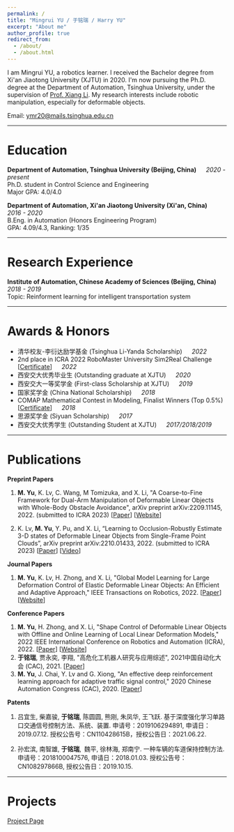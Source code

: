 ```yaml
---
permalink: /
title: "Mingrui YU / 于铭瑞 / Harry YU"
excerpt: "About me"
author_profile: true
redirect_from: 
  - /about/
  - /about.html
---
```


I am Mingrui YU, a robotics learner. I received the Bachelor degree from Xi'an Jiaotong University (XJTU) in 2020. I'm now pursuing the Ph.D. degree at the Department of Automation, Tsinghua University, under the supervision of [Prof. Xiang Li](https://sites.google.com/view/homepageoflixiang/home). My research interests include robotic manipulation, especially for deformable objects.

Email: [ymr20@mails.tsinghua.edu.cn](mailto:ymr20@mails.tsinghua.edu.cn)  

***

Education
======
**Department of Automation, Tsinghua University (Beijing, China)** &emsp; *2020 - present*  
Ph.D. student in Control Science and Engineering  
Major GPA: 4.0/4.0

**Department of Automation, Xi'an Jiaotong University (Xi'an, China)**  &emsp;  *2016 - 2020*  
B.Eng. in Automation (Honors Engineering Program)  
GPA: 4.09/4.3, Ranking: 1/35

***

Research Experience
======
**Institute of Automation, Chinese Academy of Sciences (Beijing, China)** &emsp; *2018 - 2019*  
Topic: Reinforment learning for intelligent transportation system


***

Awards & Honors
======
* 清华校友-李衍达励学基金 (Tsinghua Li-Yanda Scholarship) &emsp; *2022*  
* 2nd place in ICRA 2022 RoboMaster University Sim2Real Challenge [[Certificate](https://mingrui-yu.github.io/files/icra22_sim2real_certificate.pdf)] &emsp; *2022*  
* 西安交大优秀毕业生 (Outstanding graduate at XJTU) &emsp; *2020*   
* 西安交大一等奖学金 (First-class Scholarship at XJTU) &emsp; *2019*  
* 国家奖学金 (China National Scholarship) &emsp; *2018*  
* COMAP Mathematical Contest in Modeling, Finalist Winners (Top 0.5%) [[Certificate](https://mingrui-yu.github.io/files/mcm_certificate.pdf)] &emsp; *2018*  
* 思源奖学金 (Siyuan Scholarship) &emsp; *2017*  
* 西安交大优秀学生 (Outstanding Student at XJTU) &emsp; *2017/2018/2019*

***

Publications
======

**Preprint Papers**
1. **M. Yu**, K. Lv, C. Wang, M Tomizuka, and X. Li, "A Coarse-to-Fine Framework for Dual-Arm Manipulation of Deformable Linear Objects with Whole-Body Obstacle Avoidance", arXiv preprint arXiv:2209.11145, 2022. (submitted to ICRA 2023) [[Paper](https://arxiv.org/abs/2209.11145)] [[Website](https://mingrui-yu.github.io/DLO_planning)]

2. K. Lv, **M. Yu**, Y. Pu, and X. Li, “Learning to Occlusion-Robustly Estimate 3-D states of Deformable Linear Objects from Single-Frame Point Clouds”, arXiv preprint arXiv:2210.01433, 2022. (submitted to ICRA 2023) [[Paper](https://arxiv.org/abs/2210.01433)] [[Video](https://mingrui-yu.github.io/videos/ICRA23_DLO_perception_video.mp4)]


**Journal Papers**
1. **M. Yu**, K. Lv, H. Zhong, and X. Li, "Global Model Learning for Large Deformation Control of Elastic Deformable Linear Objects: An Efficient and Adaptive Approach," IEEE Transactions on Robotics, 2022. [[Paper](https://arxiv.org/abs/2205.04004)] [[Website](https://mingrui-yu.github.io/shape_control_DLO_2/)]

**Conference Papers**

1. **M. Yu**, H. Zhong, and X. Li, "Shape Control of Deformable Linear Objects with Offline and Online Learning of Local Linear Deformation Models," 2022 IEEE International Conference on Robotics and Automation (ICRA), 2022. [[Paper](https://arxiv.org/abs/2109.11091)] [[Website](https://mingrui-yu.github.io/shape_control_DLO/)]
1. **于铭瑞**, 贾永奕, 李翔, "高危化工机器人研究与应用综述", 2021中国自动化大会 (CAC), 2021. [[Paper](https://kns.cnki.net/kcms/detail/detail.aspx?dbcode=CPFD&dbname=CPFDTEMP&filename=ZGZN202110001016&uniplatform=NZKPT&v=yTXq56-lHUDzP6r70Wst4lVFGnfv4CHYCDrmjizd_DZaM8yOR4dOTxj5IYdffmtQS2VgAE2EQ9Y%3d)]
1. **M. Yu**, J. Chai, Y. Lv and G. Xiong, "An effective deep reinforcement learning approach for adaptive traffic signal control," 2020 Chinese Automation Congress (CAC), 2020. [[Paper](https://doi.org/10.1109/CAC51589.2020.9327396)]

**Patents**
1. 吕宜生, 柴嘉骏, **于铭瑞**, 陈圆圆, 熊刚, 朱凤华, 王飞跃. 基于深度强化学习单路口交通信号控制方法、系统、装置. 申请号：2019106294891, 申请日：2019.07.12. 授权公告号：CN110428615B，授权公告日：2021.06.22.

1. 孙宏滨, 南智雄, **于铭瑞**, 魏平, 徐林海, 郑南宁. 一种车辆的车道保持控制方法. 申请号：2018100047576, 申请日：2018.01.03. 授权公告号：CN108297866B, 授权公告日：2019.10.15.

***

Projects
======
[Project Page](https://mingrui-yu.github.io/projects)



